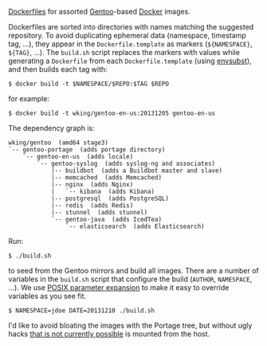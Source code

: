 [Dockerfiles][] for assorted [Gentoo][]-based [Docker][] images.

Dockerfiles are sorted into directories with names matching the
suggested repository.  To avoid duplicating ephemeral data (namespace,
timestamp tag, …), they appear in the `Dockerfile.template` as markers
(`${NAMESPACE}`, `${TAG}`, …).  The `build.sh` script replaces the
markers with values while generating a `Dockerfile` from each
`Dockerfile.template` (using [envsubst][]), and then builds each tag
with:

    $ docker build -t $NAMESPACE/$REPO:$TAG $REPO

for example:

    $ docker build -t wking/gentoo-en-us:20131205 gentoo-en-us

The dependency graph is:

    wking/gentoo  (amd64 stage3)
    `-- gentoo-portage  (adds portage directory)
        `-- gentoo-en-us  (adds locale)
            `-- gentoo-syslog  (adds syslog-ng and associates)
                |-- buildbot  (adds a Buildbot master and slave)
                |-- memcached  (adds Memcached)
                |-- nginx  (adds Nginx)
                |   `-- kibana  (adds Kibana)
                |-- postgresql  (adds PostgreSQL)
                |-- redis  (adds Redis)
                |-- stunnel  (adds stunnel)
                `-- gentoo-java  (adds IcedTea)
                    `-- elasticsearch  (adds Elasticsearch)

Run:

    $ ./build.sh

to seed from the Gentoo mirrors and build all images.  There are a
number of variables in the `build.sh` script that configure the build
(`AUTHOR`, `NAMESPACE`, …).  We use [POSIX parameter
expansion][parameter-expansion] to make it easy to override variables
as you see fit.

    $ NAMESPACE=jdoe DATE=20131210 ./build.sh

I'd like to avoid bloating the images with the Portage tree, but
without ugly hacks [that is not currently possible][3156] is mounted
from the host.

[Docker]: http://www.docker.io/
[Dockerfiles]: http://www.docker.io/learn/dockerfile/
[Gentoo]: http://www.gentoo.org/
[envsubst]: http://www.gnu.org/software/gettext/manual/html_node/envsubst-Invocation.html
[parameter-expansion]: http://pubs.opengroup.org/onlinepubs/9699919799/utilities/V3_chap02.html#tag_18_06_02
[3156]: https://github.com/dotcloud/docker/issues/3156
